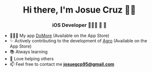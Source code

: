 <h1 align="center">Hi there, I'm Josue Cruz 👋🏽</h1>
<h3 align="center">iOS Developer 👨🏽‍💻 📱 </h3>

- 👨🏽‍💻 My app [DoMore](https://apps.apple.com/us/app/domore/id6444235740) (Available on the App Store)
- ✨ Actively contributing to the development of [Agro](https://apps.apple.com/us/app/agro-llc/id1666372892) (Available on the App Store)
- 📚 Always learning 
- 🤝 Love helping others 
- 📫 Feel free to contact me  **josuegcp95@gmail.com**
